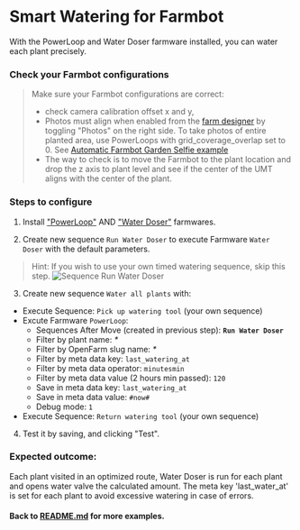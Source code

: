 # Smart Watering for Farmbot

With the PowerLoop and Water Doser farmware installed, you can water each plant precisely.

### Check your Farmbot configurations
> Make sure your Farmbot configurations are correct:
> - check camera calibration offset x and y,
> - Photos must align when enabled from the [farm designer](https://my.farm.bot/app/designer/plants) by toggling "Photos" on the right side. To take photos of entire planted area, use PowerLoops with grid_coverage_overlap set to 0. See [Automatic Farmbot Garden Selfie example](Automatic%20Farmbot%20Garden%20Selfie.md)
> - The way to check is to move the Farmbot to the plant location and drop the z axis to plant level and see if the center of the UMT aligns with the center of the plant.

### Steps to configure

1. Install ["PowerLoop"](https://github.com/amerkay/powerloop) AND ["Water Doser"](https://github.com/amerkay/water-doser) farmwares.

2. Create new sequence `Run Water Doser` to execute Farmware `Water Doser` with the default parameters.
> Hint: If you wish to use your own timed watering sequence, skip this step.
![Sequence Run Water Doser](http://i.imgur.com/ixEElyW.png)

3. Create new sequence `Water all plants` with:
- Execute Sequence: `Pick up watering tool` (your own sequence)
- Excute Farmware `PowerLoop`:
	- Sequences After Move (created in previous step): **`Run Water Doser`**
	- Filter by plant name: *\**
	- Filter by OpenFarm slug name: *\**
	- Filter by meta data key: `last_watering_at`
	- Filter by meta data operator: `minutesmin`
	- Filter by meta data value (2 hours min passed): `120`
	- Save in meta data key: `last_watering_at`
	- Save in meta data value: `#now#`
	- Debug mode: `1`
- Execute Sequence: `Return watering tool` (your own sequence)

4. Test it by saving, and clicking "Test".

### Expected outcome:

Each plant visited in an optimized route, Water Doser is run for each plant and opens water valve the calculated amount. The meta key 'last_water_at' is set for each plant to avoid excessive watering in case of errors.

#### Back to [README.md](../README.md) for more examples.